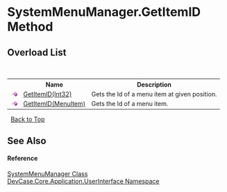 # SystemMenuManager.GetItemID Method 
 


## Overload List
&nbsp;<table><tr><th></th><th>Name</th><th>Description</th></tr><tr><td>![Public method](media/pubmethod.gif "Public method")</td><td><a href="M_DevCase_Core_Application_UserInterface_SystemMenuManager_GetItemID_1">GetItemID(Int32)</a></td><td>
Gets the Id of a menu item at given position.</td></tr><tr><td>![Public method](media/pubmethod.gif "Public method")</td><td><a href="M_DevCase_Core_Application_UserInterface_SystemMenuManager_GetItemID">GetItemID(MenuItem)</a></td><td>
Gets the Id of a menu item.</td></tr></table>&nbsp;
<a href="#systemmenumanager.getitemid-method">Back to Top</a>

## See Also


#### Reference
<a href="T_DevCase_Core_Application_UserInterface_SystemMenuManager">SystemMenuManager Class</a><br /><a href="N_DevCase_Core_Application_UserInterface">DevCase.Core.Application.UserInterface Namespace</a><br />
